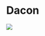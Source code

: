 # Dacon

<img src="https://kr.applovin.com/wp-content/uploads/2020/03/1440x810_MAX_FB_Banner_ads-1440x810.jpg">
